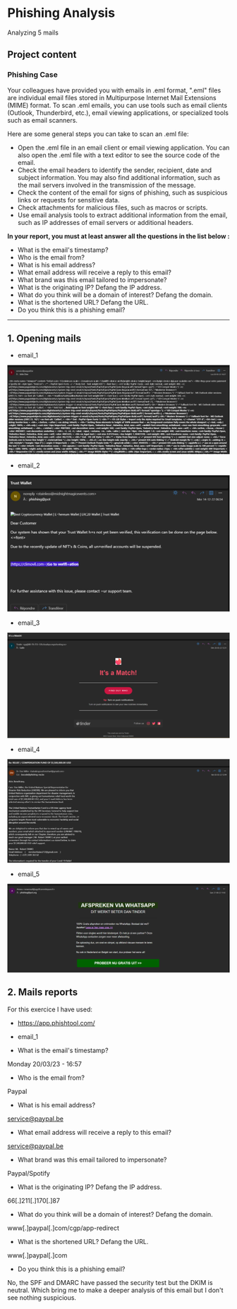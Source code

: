 # Phishing Analysis

Analyzing 5 mails

## Project content 

### Phishing Case
Your colleagues have provided you with emails in .eml format, ".eml" files are individual email files stored in Multipurpose Internet Mail Extensions (MIME) format. To scan .eml emails, you can use tools such as email clients (Outlook, Thunderbird, etc.), email viewing applications, or specialized tools such as email scanners.

Here are some general steps you can take to scan an .eml file:

- Open the .eml file in an email client or email viewing application. You can also open the .eml file with a text editor to see the source code of the email.
- Check the email headers to identify the sender, recipient, date and subject information. You may also find additional information, such as the mail servers involved in the transmission of the message.
- Check the content of the email for signs of phishing, such as suspicious links or requests for sensitive data.
- Check attachments for malicious files, such as macros or scripts.
- Use email analysis tools to extract additional information from the email, such as IP addresses of email servers or additional headers.

**In your report, you must at least answer all the questions in the list below :**

- What is the email's timestamp? 
- Who is the email from?
- What is his email address?
- What email address will receive a reply to this email? 
- What brand was this email tailored to impersonate?
- What is the originating IP? Defang the IP address. 
- What do you think will be a domain of interest? Defang the domain.
- What is the shortened URL? Defang the URL.
- Do you think this is a phishing email?

---------------------------------------------------------------------

## **1.** Opening mails 

- email_1 

![alt text](/img/mail1.png)

- email_2

![alt text](/img/mail2.png)

- email_3

![alt text](/img/mail3.png)

- email_4

![alt text](/img/mail4.png)

- email_5

![alt text](/img/mail5.png)


## **2.** Mails reports

For this exercice I have used:

- https://app.phishtool.com/

- email_1

- What is the email's timestamp?

Monday 20/03/23 - 16:57

- Who is the email from?

Paypal

- What is his email address?

service@paypal.be

- What email address will receive a reply to this email?

service@paypal.be

- What brand was this email tailored to impersonate?

Paypal/Spotify
  
- What is the originating IP? Defang the IP address.

66[.]211[.]170[.]87

- What do you think will be a domain of interest? Defang the domain.

www[.]paypal[.]com/cgp/app-redirect

- What is the shortened URL? Defang the URL.

www[.]paypal[.]com

- Do you think this is a phishing email?

No, the SPF and DMARC have passed the security test but the DKIM is neutral.  Which bring me to make a deeper analysis of this email but I don't see nothing suspicious.
